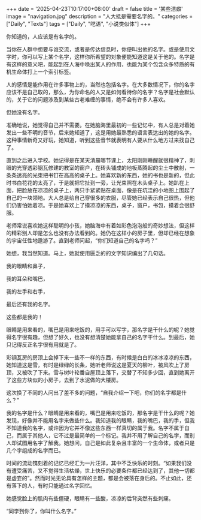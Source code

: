 +++
date = '2025-04-23T10:17:00+08:00'
draft = false
title = '某些洁癖'
image = "navigation.jpg"
description = "人大抵是需要名字的。"
categories = ["Daily", "Texts"]
tags = ["Daily", "呓语", "小说类似体"]
+++

<div style="font-family: NSimSun, 'Lato', var(--sys-font-family), var(--zh-font-family), sans-serif">

你知道的，人应该是有名字的。

当你在人群中想要与谁交流，或者是传达信息时，你便叫出他的名字。或是使用文字时，你可以写上某个名字，这样你所希望的对象便能知道这是关于他的。名字是有这样的意义吧，能起到在人海中唤出某人的作用，也能为某个包含众多特质的有机生命体打上一个索引标签。

人的感情是能作用在许多事物上的，当然也包括名字。在大多数情况下，你的名字应该不是自己取的，那么，为你命名的人又是如何看待你的名字？名字是社会默认的，关于它的问题涉及到某些古老难缠的事情，绝不会有许多人喜欢。

但她没有名字。

准确地说，她觉得自己并不需要。在她脑海里最初的一些记忆中，有人总是对着她发出一些不明的音节，后来她知道了，这是用她最熟悉的语言表达出的她的名字。这种事情新奇又好玩，她知道，听到这些音节就表明有人要从什么地方过来找自己了。

直到之后进入学校。她记得是在某天清晨哪节课上，太阳刚刚睡醒就很精神了，刺眼的光穿透彩钢瓦修建的教室的窗户，在砖头铺成的地板蒸腾起的尘土中散射，一条条透亮的光束把书钉在高高的桌子上。她喜欢新的东西，她的书也是新的，但此时书白花花的太亮了，于是就把它扯到一旁，让光束照在木头桌子上。她趴在上面，把脸放在凉凉的桌子上，两只手紧紧贴在桌面，像是在坑洼的小地图上围起了自己的一块领地。大人总是给自己穿很多的衣服，尽管她已经表示自己很热，但他们仍害怕她着凉。于是她喜欢上了摸凉凉的东西，桌子，窗户，书包，摸着会很舒服。

老师常说喜欢她这样聪明的小孩，她脑海中有着如彩色泡泡般的奇妙想法，但这样的精彩别人却是怎么也没有办法看到的。她仍在这样小的房子里，但却已经在想象的宇宙任性地遨游了。直到老师问起，“你们知道自己的名字吗？”

她想，我当然知道。马上，她就使用匮乏的的文字知识编出了几句话。

我的眼睛和鼻子，

我的耳朵和嘴巴，

我的左手和右手，

最后还有我的名字。

这些都是我的！

眼睛是用来看的，嘴巴是用来吃饭的，用手可以写字，那名字是干什么的呢？她觉得名字很有趣，但想了好久，也没有想清楚她能拿自己的名字干什么。到最后，她只记得反正名字很有用就是了。

彩钢瓦房的房顶上会掉下来一些不一样的东西，有时候是白白的冰冰凉凉的东西，她知道这是雪，有时是绿绿的长条，她听老师说这是夏天的柳叶，被风吹上了房顶，又被吹了下来。雪与树叶轮番自屋顶上落下，交替了不知多少回，直到她离开了这些方块似的小房子，去到了水泥做的大楼房。

这次换了不同的人问出了差不多的问题，“自我介绍一下吧，你们的名字都是什么？”

我的名字是什么？眼睛是用来看的，嘴巴是用来吃饭的，那名字是干什么的呢？她发现，好像并不能用名字来做些什么。我知道我的眼睛，我的嘴巴，我的手，但我不知道我的名字，或许因为它并不像这些东西一样真切的属于我。名字不属于自己，而属于其他人，它不过是最简单的一个标记。我并不用了解自己的名字，而别人却试图用名字了解我。她想问，自己是如此复杂且丰富的一个生命体，或者只是几个字组成的名字而已。

时间的流动镌刻着的记忆已经汇为一片汪洋，其中不乏快乐的时刻。“如果我们没有遭受痛苦，又不觉得生活枯燥，世上快乐的必要条件都已经达到了，其他一切都是虚妄的”。然而时光无论具有怎样的主题，都是会被落在身后的。不止如此，还有落下的人，有时只能通过名字回忆。

她感觉脸上的肌肉有些僵硬，眼睛有一些酸，凉凉的后背突然有些刺痛。

“同学到你了，你叫什么名字。”
